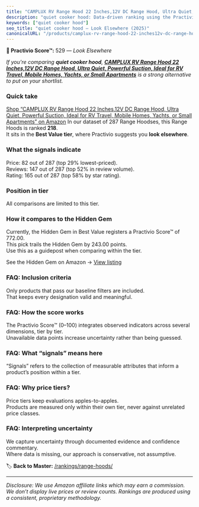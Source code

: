 ```yaml
---
title: "CAMPLUX RV Range Hood 22 Inches,12V DC Range Hood, Ultra Quiet, Powerful Suction, Ideal for RV Travel, Mobile Homes, Yachts, or Small Apartments"
description: "quiet cooker hood: Data-driven ranking using the Practivio Score™. Positioned by quality, value, demand, findability, momentum."
keywords: ["quiet cooker hood"]
seo_title: "quiet cooker hood — Look Elsewhere (2025)"
canonicalURL: "/products/camplux-rv-range-hood-22-inches12v-dc-range-hood-ultra-quiet-powerful-suction-ideal-for-rv-travel-mobile-homes-yachts-or-small-apartments-B0D3T9PJ68/"
---
```


**🚫 Practivio Score™:** 529 — _Look Elsewhere_


*If you're comparing **quiet cooker hood**, **[CAMPLUX RV Range Hood 22 Inches,12V DC Range Hood, Ultra Quiet, Powerful Suction, Ideal for RV Travel, Mobile Homes, Yachts, or Small Apartments](https://www.amazon.com/dp/B0D3T9PJ68?tag=practivio-20)** is a strong alternative to put on your shortlist.*
### Quick take
[Shop “CAMPLUX RV Range Hood 22 Inches,12V DC Range Hood, Ultra Quiet, Powerful Suction, Ideal for RV Travel, Mobile Homes, Yachts, or Small Apartments” on Amazon](https://www.amazon.com/dp/B0D3T9PJ68?tag=practivio-20)
In our dataset of 287 Range Hoodses, this Range Hoods is ranked **218**.  
It sits in the **Best Value tier**, where Practivio suggests you **look elsewhere**.

### What the signals indicate
Price: 82 out of 287 (top 29% lowest-priced).  
Reviews: 147 out of 287 (top 52% in review volume).  
Rating: 165 out of 287 (top 58% by star rating).  

### Position in tier
All comparisons are limited to this tier.

### How it compares to the Hidden Gem
Currently, the Hidden Gem in Best Value registers a Practivio Score™ of 772.00.  
This pick trails the Hidden Gem by 243.00 points.  
Use this as a guidepost when comparing within the tier.  

See the Hidden Gem on Amazon → [View listing](https://www.amazon.com/dp/B077BPDF8S?tag=practivio-20)

### FAQ: Inclusion criteria
Only products that pass our baseline filters are included.  
That keeps every designation valid and meaningful.

### FAQ: How the score works
The Practivio Score™ (0–100) integrates observed indicators across several dimensions, tier by tier.  
Unavailable data points increase uncertainty rather than being guessed.

### FAQ: What “signals” means here
“Signals” refers to the collection of measurable attributes that inform a product’s position within a tier.

### FAQ: Why price tiers?
Price tiers keep evaluations apples-to-apples.  
Products are measured only within their own tier, never against unrelated price classes.

### FAQ: Interpreting uncertainty
We capture uncertainty through documented evidence and confidence commentary.  
Where data is missing, our approach is conservative, not assumptive.


🏷️ **Back to Master:** [/rankings/range-hoods/](/rankings/range-hoods/)

---
_Disclosure: We use Amazon affiliate links which may earn a commission. We don’t display live prices or review counts. Rankings are produced using a consistent, proprietary methodology._
